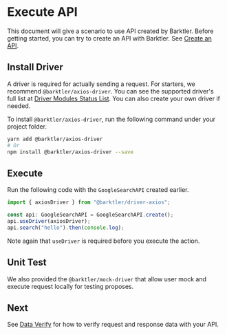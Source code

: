 # Execute API

This document will give a scenario to use API created by Barktler. Before getting started, you can try to create an API with Barktler. See [Create an API](./create-an-api.md).

## Install Driver

A driver is required for actually sending a request. For starters, we recommend `@barktler/axios-driver`. You can see the supported driver's full list at [Driver Modules Status List](../modules/driver.md). You can also create your own driver if needed.

To install `@barktler/axios-driver`, run the following command under your project folder.

```sh
yarn add @barktler/axios-driver
# Or
npm install @barktler/axios-driver --save
```

## Execute

Run the following code with the `GoogleSearchAPI` created earlier.

```ts
import { axiosDriver } from "@barktler/driver-axios";

const api: GoogleSearchAPI = GoogleSearchAPI.create();
api.useDriver(axiosDriver);
api.search("hello").then(console.log);
```

Note again that `useDriver` is required before you execute the action.

## Unit Test

We also provided the `@barktler/mock-driver` that allow user mock and execute request locally for testing proposes.

## Next

See [Data Verify](./data-verify.md) for how to verify request and response data with your API.
